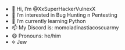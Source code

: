 - 👋 Hi, I’m @XxSuperHackerVulnexX
- 👀 I’m interested in Bug Hunting n Pentesting
- 🌱 I’m currently learning Python
- 📫 My Discord is: momoladinastiacoscuarmy
- 😄 Pronouns: he/him
- 🔯 Jew
